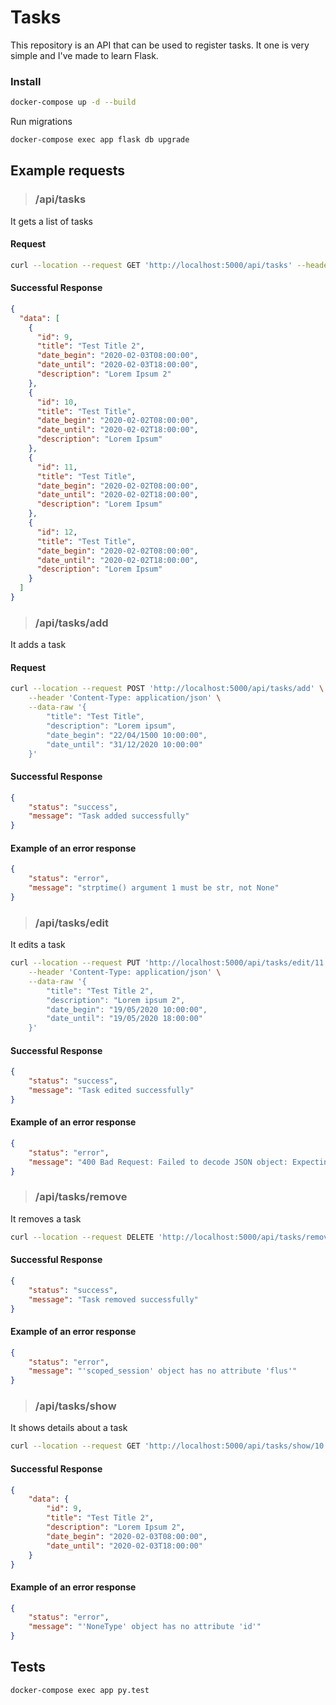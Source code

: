 # Tasks

This repository is an API that can be used to register tasks. It one is very simple and I've made to learn Flask.

### Install

```bash
docker-compose up -d --build
```

Run migrations
```bash
docker-compose exec app flask db upgrade  
```

## Example requests

> ### /api/tasks

It gets a list of tasks

#### Request
```bash
curl --location --request GET 'http://localhost:5000/api/tasks' --header 'Content-Type: application/json'
```

#### Successful Response

```json
{
  "data": [
    {
      "id": 9,
      "title": "Test Title 2",
      "date_begin": "2020-02-03T08:00:00",
      "date_until": "2020-02-03T18:00:00",
      "description": "Lorem Ipsum 2"
    },
    {
      "id": 10,
      "title": "Test Title",
      "date_begin": "2020-02-02T08:00:00",
      "date_until": "2020-02-02T18:00:00",
      "description": "Lorem Ipsum"
    },
    {
      "id": 11,
      "title": "Test Title",
      "date_begin": "2020-02-02T08:00:00",
      "date_until": "2020-02-02T18:00:00",
      "description": "Lorem Ipsum"
    },
    {
      "id": 12,
      "title": "Test Title",
      "date_begin": "2020-02-02T08:00:00",
      "date_until": "2020-02-02T18:00:00",
      "description": "Lorem Ipsum"
    }
  ]
}
```

> ### /api/tasks/add

It adds a task

#### Request
```bash
curl --location --request POST 'http://localhost:5000/api/tasks/add' \
	--header 'Content-Type: application/json' \
	--data-raw '{
		"title": "Test Title",
		"description": "Lorem ipsum",
		"date_begin": "22/04/1500 10:00:00",
		"date_until": "31/12/2020 10:00:00"
	}'
```

#### Successful Response
```json
{
	"status": "success",
	"message": "Task added successfully"
}
```

#### Example of an error response
```json
{
	"status": "error", 
	"message": "strptime() argument 1 must be str, not None"
}
```

> ### /api/tasks/edit

It edits a task

```bash
curl --location --request PUT 'http://localhost:5000/api/tasks/edit/11' \
	--header 'Content-Type: application/json' \
	--data-raw '{
		"title": "Test Title 2",
		"description": "Lorem ipsum 2",
		"date_begin": "19/05/2020 10:00:00",
		"date_until": "19/05/2020 18:00:00"
	}'
```

#### Successful Response
```json
{
	"status": "success",
	"message": "Task edited successfully"
}
```

#### Example of an error response
```json
{
	"status": "error", 
	"message": "400 Bad Request: Failed to decode JSON object: Expecting property name enclosed in double quotes: line 2 column 3 (char 4)"
}
```

> ### /api/tasks/remove

It removes a task

```bash
curl --location --request DELETE 'http://localhost:5000/api/tasks/remove/10' --header 'Content-Type: application/json'	
```

#### Successful Response
```json
{
	"status": "success",
	"message": "Task removed successfully"
}
```

#### Example of an error response
```json
{
	"status": "error", 
	"message": "'scoped_session' object has no attribute 'flus'"
}
```


> ### /api/tasks/show

It shows details about a task

```bash
curl --location --request GET 'http://localhost:5000/api/tasks/show/10' --header 'Content-Type: application/json'	
```

#### Successful Response
```json
{
	"data": {
		"id": 9, 
		"title": "Test Title 2", 
		"description": "Lorem Ipsum 2", 
		"date_begin": "2020-02-03T08:00:00", 
		"date_until": "2020-02-03T18:00:00"
	}
}
```

#### Example of an error response
```json
{
	"status": "error",
	"message": "'NoneType' object has no attribute 'id'"
}
```

## Tests

```bash
docker-compose exec app py.test
```